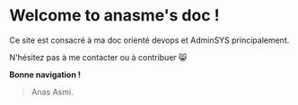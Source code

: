 # Welcome to anasme's doc !

Ce site est consacré à ma doc orienté devops et AdminSYS principalement.

N'hésitez pas à me contacter ou à contribuer :smile_cat:

**Bonne navigation !**

> Anas Asmi.



